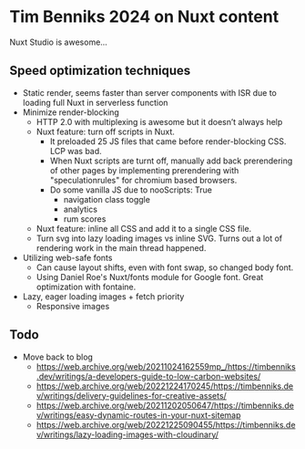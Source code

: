 # Tim Benniks 2024 on Nuxt content

Nuxt Studio is awesome...

## Speed optimization techniques
- Static render, seems faster than server components with ISR due to loading full Nuxt in serverless function
- Minimize render-blocking
  - HTTP 2.0 with multiplexing is awesome but it doesn’t always help
  - Nuxt feature: turn off scripts in Nuxt. 
    - It preloaded 25 JS files that came before render-blocking CSS. LCP was bad.
    - When Nuxt scripts are turnt off, manually add back prerendering of other pages by implementing prerendering with "speculationrules" for chromium based browsers.
    - Do some vanilla JS due to nooScripts: True
      - navigation class toggle
      - analytics
      - rum scores
  - Nuxt feature: inline all CSS and add it to a single CSS file.
  - Turn svg into lazy loading images vs inline SVG. Turns out a lot of rendering work in the main thread happened.
- Utilizing web-safe fonts
  - Can cause layout shifts, even with font swap, so changed body font.
  - Using Daniel Roe's Nuxt/fonts module for Google font. Great optimization with fontaine.
- Lazy, eager loading images + fetch priority
  - Responsive images

## Todo
- Move back to blog
  - https://web.archive.org/web/20211024162559mp_/https://timbenniks.dev/writings/a-developers-guide-to-low-carbon-websites/
  - https://web.archive.org/web/20221224170245/https://timbenniks.dev/writings/delivery-guidelines-for-creative-assets/
  - https://web.archive.org/web/20211202050647/https://timbenniks.dev/writings/easy-dynamic-routes-in-your-nuxt-sitemap
  - https://web.archive.org/web/20221225090455/https://timbenniks.dev/writings/lazy-loading-images-with-cloudinary/
